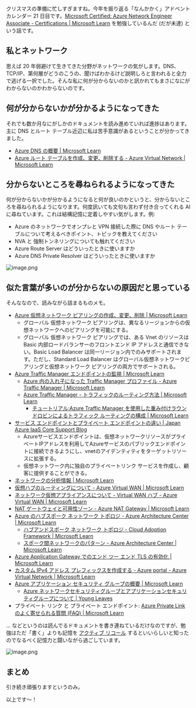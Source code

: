 クリスマスの準備に忙しすぎますね。今年を振り返る「なんかかく」アドベントカレンダー 21 日目です。[Microsoft Certified: Azure Network Engineer Associate - Certifications | Microsoft Learn](https://learn.microsoft.com/ja-jp/credentials/certifications/azure-network-engineer-associate/?practice-assessment-type=certification) を勉強しているんだ (だが未達) という話です。

## 私とネットワーク

思えば 20 年弱避けて生きてきた分野がネットワークの気がします。DNS、TCP/IP、第何層がどうのこうの、聞けばわかるけど説明しろと言われると全力で逃げる一択でした。そんな私に何が分からないのかと訊かれてもまさになにがわからないのかわからないのです。


## 何が分からないかが分かるようになってきた

それでも数か月なにがしかのドキュメントを読み進めていれば進捗はあります。主に DNS とルート テーブル近辺に私は苦手意識があるということが分かってきました。

- [Azure DNS の概要 | Microsoft Learn](https://learn.microsoft.com/ja-jp/azure/dns/dns-overview)
- [Azure ルート テーブルを作成、変更、削除する - Azure Virtual Network | Microsoft Learn](https://learn.microsoft.com/ja-jp/azure/virtual-network/manage-route-table)

## 分からないところを尋ねられるようになってきた

 何が分からないかが分かるようになると何が良いのかというと、分からないところを尋ねられるようになります。何度訊いても文句も言わず付き合ってくれる AI に尋ねています。これは結構記憶に定着しやすい気がします。例:


- Azure のネットワークでオンプレと VPN 接続した際に DNS やルート テーブルについて考えるべきポイント、トピックを教えてください
- NVA と 強制トンネリングについても触れてください
- Azure Route Server はどういったときに使いますか
- Azure DNS Private Resolver はどういったときに使いますか

![image.png](https://qiita-image-store.s3.ap-northeast-1.amazonaws.com/0/93824/f333a1b6-ab92-6d19-30b5-b91220f0e6e1.png)



## 似た言葉が多いのが分からないの原因だと思っている

そんななので、読みながら詰まるものメモ。

- [Azure 仮想ネットワーク ピアリングの作成、変更、削除 | Microsoft Learn](https://learn.microsoft.com/ja-jp/azure/virtual-network/virtual-network-manage-peering?tabs=peering-portal)
    - グローバル 仮想ネットワーク ピアリングは、異なるリージョンからの仮想ネットワークへのピアリングを可能にする。
    - グローバル 仮想ネットワーク ピアリングでは、ある Vnet のリソースは Basic 内部ロードバランサーのフロントエンド IP アドレスと通信できない。Basic Load Balancer は同一リージョン内でのみサポートされます。ただし、Standard Load Balancer はグローバル仮想ネットワークピアリングと仮想ネットワーク ピアリングの両方でサポートされる。
- [Azure Traffic Manager エンドポイントの監視 | Microsoft Learn](https://learn.microsoft.com/ja-jp/azure/traffic-manager/traffic-manager-monitoring)
    - [Azure 内の入れ子になった Traffic Manager プロファイル - Azure Traffic Manager | Microsoft Learn](https://learn.microsoft.com/ja-jp/azure/traffic-manager/traffic-manager-nested-profiles)
    - [Azure Traffic Manager - トラフィックのルーティング方法 | Microsoft Learn](https://learn.microsoft.com/ja-jp/azure/traffic-manager/traffic-manager-routing-methods)
        - [チュートリアル:Azure Traffic Manager を使用した重み付けラウンドロビンによるトラフィック ルーティングの構成 | Microsoft Learn](https://learn.microsoft.com/ja-jp/azure/traffic-manager/traffic-manager-configure-weighted-routing-method)
- [サービス エンドポイントとプライベート エンドポイントの違い | Japan Azure IaaS Core Support Blog](https://jpaztech.github.io/blog/network/pe-difference-se/)
    - Azureサービスエンドポイントは、仮想ネットワークリソースがプライベートIPアドレスを利用してAzureサービスのパブリックエンドポイントに接続できるようにし、vnetのアイデンティティをターゲットリソースに拡張する。
    - 仮想ネットワーク内に独自のプライベートリンク サービスを作成し、顧客に提供することができる。
- [ネットワークの分析情報 | Microsoft Learn](https://learn.microsoft.com/ja-jp/azure/network-watcher/network-insights-overview)
- [仮想ハブのルーティングについて - Azure Virtual WAN | Microsoft Learn](https://learn.microsoft.com/ja-jp/azure/virtual-wan/about-virtual-hub-routing)
- [ネットワーク仮想アプライアンスについて - Virtual WAN ハブ - Azure Virtual WAN | Microsoft Learn](https://learn.microsoft.com/ja-jp/azure/virtual-wan/about-nva-hub)
- [NAT ゲートウェイと可用性ゾーン - Azure NAT Gateway | Microsoft Learn](https://learn.microsoft.com/ja-jp/azure/nat-gateway/nat-availability-zones#zonal-nat-gateway-resource-for-each-zone-in-a-region-to-create-zone-resiliency)
- [Azure のハブスポーク ネットワーク トポロジ - Azure Architecture Center | Microsoft Learn](https://learn.microsoft.com/ja-jp/azure/architecture/networking/architecture/hub-spoke?tabs=cli)
    - [ハブアンドスポーク ネットワーク トポロジ - Cloud Adoption Framework | Microsoft Learn](https://learn.microsoft.com/ja-jp/azure/cloud-adoption-framework/ready/azure-best-practices/hub-spoke-network-topology)
    - [スポーク間ネットワークのパターン - Azure Architecture Center | Microsoft Learn](https://learn.microsoft.com/ja-jp/azure/architecture/networking/guide/spoke-to-spoke-networking)
- [Azure Application Gateway でのエンド ツー エンド TLS の有効化 | Microsoft Learn](https://learn.microsoft.com/ja-jp/azure/application-gateway/ssl-overview)
- [カスタム IPv4 アドレス プレフィックスを作成する - Azure portal - Azure Virtual Network | Microsoft Learn](https://learn.microsoft.com/ja-jp/azure/virtual-network/ip-services/create-custom-ip-address-prefix-portal?tabs=azureportal)
- [Azure アプリケーション セキュリティ グループの概要 | Microsoft Learn](https://learn.microsoft.com/ja-jp/azure/virtual-network/application-security-groups)
    - [Azure ネットワークセキュリティグループとアプリケーションセキュリティグループについて | Young Leaves](https://kdkwakaba.com/articles/about-the-network-and-application-security-group)
- プライベート リンク と プライベート エンドポイント: [Azure Private Link のよく寄せられる質問 (FAQ) | Microsoft Learn](https://learn.microsoft.com/ja-jp/azure/private-link/private-link-faq)

... などというのは読んでるドキュメントを書き連ねているだけなのですが、勉強はただ「書く」よりも記憶を [アクティブ リコール](https://qiita.com/e99h2121/items/68470900a6bf79c10347) するといいらしいと知ったのでなるべく記憶力と闘いながら過ごしています。

![image.png](https://qiita-image-store.s3.ap-northeast-1.amazonaws.com/0/93824/c930cd4a-c7e6-41c1-0267-693deb54285f.png)


## まとめ

引き続き頑張りますというのみ。

以上です～！
